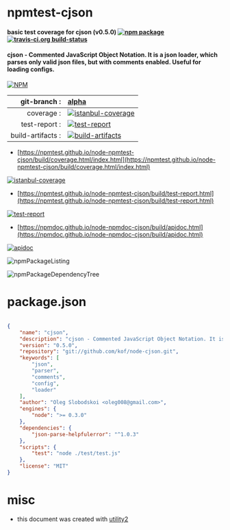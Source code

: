 # npmtest-cjson

#### basic test coverage for  cjson (v0.5.0)  [![npm package](https://img.shields.io/npm/v/npmtest-cjson.svg?style=flat-square)](https://www.npmjs.org/package/npmtest-cjson) [![travis-ci.org build-status](https://api.travis-ci.org/npmtest/node-npmtest-cjson.svg)](https://travis-ci.org/npmtest/node-npmtest-cjson)

#### cjson - Commented JavaScript Object Notation. It is a json loader, which parses only valid json files, but with comments enabled. Useful for loading configs.

[![NPM](https://nodei.co/npm/cjson.png?downloads=true&downloadRank=true&stars=true)](https://www.npmjs.com/package/cjson)

| git-branch : | [alpha](https://github.com/npmtest/node-npmtest-cjson/tree/alpha)|
|--:|:--|
| coverage : | [![istanbul-coverage](https://npmtest.github.io/node-npmtest-cjson/build/coverage.badge.svg)](https://npmtest.github.io/node-npmtest-cjson/build/coverage.html/index.html)|
| test-report : | [![test-report](https://npmtest.github.io/node-npmtest-cjson/build/test-report.badge.svg)](https://npmtest.github.io/node-npmtest-cjson/build/test-report.html)|
| build-artifacts : | [![build-artifacts](https://npmtest.github.io/node-npmtest-cjson/glyphicons_144_folder_open.png)](https://github.com/npmtest/node-npmtest-cjson/tree/gh-pages/build)|

- [https://npmtest.github.io/node-npmtest-cjson/build/coverage.html/index.html](https://npmtest.github.io/node-npmtest-cjson/build/coverage.html/index.html)

[![istanbul-coverage](https://npmtest.github.io/node-npmtest-cjson/build/screenCapture.buildCi.browser.%252Ftmp%252Fbuild%252Fcoverage.lib.html.png)](https://npmtest.github.io/node-npmtest-cjson/build/coverage.html/index.html)

- [https://npmtest.github.io/node-npmtest-cjson/build/test-report.html](https://npmtest.github.io/node-npmtest-cjson/build/test-report.html)

[![test-report](https://npmtest.github.io/node-npmtest-cjson/build/screenCapture.buildCi.browser.%252Ftmp%252Fbuild%252Ftest-report.html.png)](https://npmtest.github.io/node-npmtest-cjson/build/test-report.html)

- [https://npmdoc.github.io/node-npmdoc-cjson/build/apidoc.html](https://npmdoc.github.io/node-npmdoc-cjson/build/apidoc.html)

[![apidoc](https://npmdoc.github.io/node-npmdoc-cjson/build/screenCapture.buildCi.browser.%252Ftmp%252Fbuild%252Fapidoc.html.png)](https://npmdoc.github.io/node-npmdoc-cjson/build/apidoc.html)

![npmPackageListing](https://npmtest.github.io/node-npmtest-cjson/build/screenCapture.npmPackageListing.svg)

![npmPackageDependencyTree](https://npmtest.github.io/node-npmtest-cjson/build/screenCapture.npmPackageDependencyTree.svg)



# package.json

```json

{
    "name": "cjson",
    "description": "cjson - Commented JavaScript Object Notation. It is a json loader, which parses only valid json files, but with comments enabled. Useful for loading configs.",
    "version": "0.5.0",
    "repository": "git://github.com/kof/node-cjson.git",
    "keywords": [
        "json",
        "parser",
        "comments",
        "config",
        "loader"
    ],
    "author": "Oleg Slobodskoi <oleg008@gmail.com>",
    "engines": {
        "node": ">= 0.3.0"
    },
    "dependencies": {
        "json-parse-helpfulerror": "^1.0.3"
    },
    "scripts": {
        "test": "node ./test/test.js"
    },
    "license": "MIT"
}
```



# misc
- this document was created with [utility2](https://github.com/kaizhu256/node-utility2)
